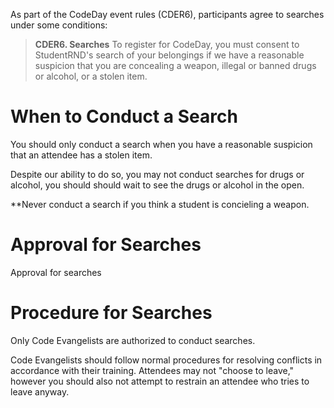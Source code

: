 As part of the CodeDay event rules (CDER6), participants agree to searches under some conditions:

> **CDER6. Searches**
> To register for CodeDay, you must consent to StudentRND's search of your belongings if we have a reasonable suspicion that you are concealing a weapon, illegal or banned drugs or alcohol, or a stolen item.

# When to Conduct a Search

You should only conduct a search when you have a reasonable suspicion that an attendee has a stolen item.

Despite our ability to do so, you may not conduct searches for drugs or alcohol, you should should wait to see the drugs or alcohol in the open.

**Never conduct a search if you think a student is concieling a weapon.

# Approval for Searches

Approval for searches 

# Procedure for Searches

Only Code Evangelists are authorized to conduct searches.

Code Evangelists should follow normal procedures for resolving conflicts in accordance with their training. Attendees may not "choose to leave," however you should also not attempt to restrain an attendee who tries to leave anyway.